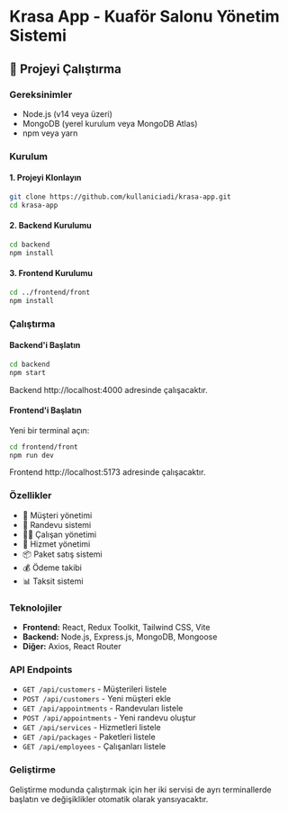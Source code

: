 # Krasa App - Kuaför Salonu Yönetim Sistemi

## 🚀 Projeyi Çalıştırma

### Gereksinimler
- Node.js (v14 veya üzeri)
- MongoDB (yerel kurulum veya MongoDB Atlas)
- npm veya yarn

### Kurulum

#### 1. Projeyi Klonlayın
```bash
git clone https://github.com/kullaniciadi/krasa-app.git
cd krasa-app
```

#### 2. Backend Kurulumu
```bash
cd backend
npm install
```



#### 3. Frontend Kurulumu
```bash
cd ../frontend/front
npm install
```

### Çalıştırma

#### Backend'i Başlatın
```bash
cd backend
npm start
```
Backend http://localhost:4000 adresinde çalışacaktır.

#### Frontend'i Başlatın
Yeni bir terminal açın:
```bash
cd frontend/front
npm run dev
```
Frontend http://localhost:5173 adresinde çalışacaktır.

### Özellikler
- 👥 Müşteri yönetimi
- 📅 Randevu sistemi
- 👨‍💼 Çalışan yönetimi
- 🎯 Hizmet yönetimi
- 📦 Paket satış sistemi
- 💰 Ödeme takibi
- 📊 Taksit sistemi

### Teknolojiler
- **Frontend:** React, Redux Toolkit, Tailwind CSS, Vite
- **Backend:** Node.js, Express.js, MongoDB, Mongoose
- **Diğer:** Axios, React Router

### API Endpoints
- `GET /api/customers` - Müşterileri listele
- `POST /api/customers` - Yeni müşteri ekle
- `GET /api/appointments` - Randevuları listele
- `POST /api/appointments` - Yeni randevu oluştur
- `GET /api/services` - Hizmetleri listele
- `GET /api/packages` - Paketleri listele
- `GET /api/employees` - Çalışanları listele

### Geliştirme
Geliştirme modunda çalıştırmak için her iki servisi de ayrı terminallerde başlatın ve değişiklikler otomatik olarak yansıyacaktır.
